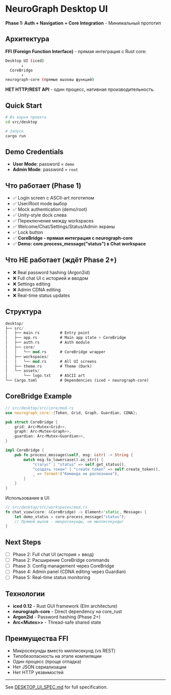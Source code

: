 # NeuroGraph Desktop UI

**Phase 1: Auth + Navigation + Core Integration** - Минимальный прототип

## Архитектура

**FFI (Foreign Function Interface)** - прямая интеграция с Rust core:

```bash
Desktop UI (iced)
       ↓
  CoreBridge
       ↓
neurograph-core (прямые вызовы функций)
```

**НЕТ HTTP/REST API** - один процесс, нативная производительность.

## Quick Start

```bash
# Из корня проекта
cd src/desktop

# Запуск
cargo run
```

## Demo Credentials

- **User Mode**: password = `demo`
- **Admin Mode**: password = `root`

## Что работает (Phase 1)

- ✅ Login screen с ASCII-art логотипом
- ✅ User/Root mode выбор
- ✅ Mock authentication (demo/root)
- ✅ Unity-style dock слева
- ✅ Переключение между workspaces
- ✅ Welcome/Chat/Settings/Status/Admin экраны
- ✅ Lock button
- ✅ **CoreBridge - прямая интеграция с neurograph-core**
- ✅ **Demo: core.process_message("status") в Chat workspace**

## Что НЕ работает (ждёт Phase 2+)

- ❌ Real password hashing (Argon2id)
- ❌ Full chat UI с историей и вводом
- ❌ Settings editing
- ❌ Admin CDNA editing
- ❌ Real-time status updates

## Структура

```rust
desktop/
├── src/
│   ├── main.rs         # Entry point
│   ├── app.rs          # Main app state + CoreBridge
│   ├── auth.rs         # Auth module
│   ├── core/
│   │   └── mod.rs      # CoreBridge wrapper
│   ├── workspaces/
│   │   └── mod.rs      # All UI screens
│   ├── theme.rs        # Theme (Dark)
│   └── assets/
│       └── logo.txt    # ASCII art
└── Cargo.toml          # Dependencies (iced + neurograph-core)
```

## CoreBridge Example

```rust
// src/desktop/src/core/mod.rs
use neurograph_core::{Token, Grid, Graph, Guardian, CDNA};

pub struct CoreBridge {
    grid: Arc<Mutex<Grid>>,
    graph: Arc<Mutex<Graph>>,
    guardian: Arc<Mutex<Guardian>>,
}

impl CoreBridge {
    pub fn process_message(&self, msg: &str) -> String {
        match msg.to_lowercase().as_str() {
            "статус" | "status" => self.get_status(),
            "создать токен" | "create token" => self.create_token(),
            _ => format!("Команда не распознана"),
        }
    }
}
```

Использование в UI:

```rust
// src/desktop/src/workspaces/mod.rs
fn chat_view(core: &CoreBridge) -> Element<'static, Message> {
    let demo_status = core.process_message("status");
    // Прямой вызов - микросекунды, не миллисекунды!
}
```

## Next Steps

- [ ] Phase 2: Full chat UI (история + ввод)
- [ ] Phase 2: Расширение CoreBridge commands
- [ ] Phase 3: Config management через CoreBridge
- [ ] Phase 4: Admin panel (CDNA editing через Guardian)
- [ ] Phase 5: Real-time status monitoring

## Технологии

- **iced 0.12** - Rust GUI framework (Elm architecture)
- **neurograph-core** - Direct dependency на core_rust
- **Argon2id** - Password hashing (Phase 2+)
- **Arc<Mutex<T>>>** - Thread-safe shared state

## Преимущества FFI

- Микросекунды вместо миллисекунд (vs REST)
- Типобезопасность на этапе компиляции
- Один процесс (проще отладка)
- Нет JSON сериализации
- Нет HTTP уязвимостей

---

See [DESKTOP_UI_SPEC.md](../../docs/specs/DESKTOP_UI_SPEC.md) for full specification.
